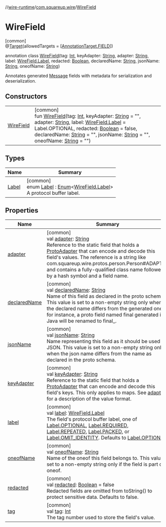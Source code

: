 //[wire-runtime](../../../index.md)/[com.squareup.wire](../index.md)/[WireField](index.md)

# WireField

[common]\
@[Target](https://kotlinlang.org/api/latest/jvm/stdlib/kotlin.annotation/-target/index.html)(allowedTargets = [[AnnotationTarget.FIELD](https://kotlinlang.org/api/latest/jvm/stdlib/kotlin.annotation/-annotation-target/-f-i-e-l-d/index.html)])

annotation class [WireField](index.md)(tag: [Int](https://kotlinlang.org/api/latest/jvm/stdlib/kotlin/-int/index.html), keyAdapter: [String](https://kotlinlang.org/api/latest/jvm/stdlib/kotlin/-string/index.html), adapter: [String](https://kotlinlang.org/api/latest/jvm/stdlib/kotlin/-string/index.html), label: [WireField.Label](-label/index.md), redacted: [Boolean](https://kotlinlang.org/api/latest/jvm/stdlib/kotlin/-boolean/index.html), declaredName: [String](https://kotlinlang.org/api/latest/jvm/stdlib/kotlin/-string/index.html), jsonName: [String](https://kotlinlang.org/api/latest/jvm/stdlib/kotlin/-string/index.html), oneofName: [String](https://kotlinlang.org/api/latest/jvm/stdlib/kotlin/-string/index.html))

Annotates generated [Message](../-message/index.md) fields with metadata for serialization and deserialization.

## Constructors

| | |
|---|---|
| [WireField](-wire-field.md) | [common]<br>fun [WireField](-wire-field.md)(tag: [Int](https://kotlinlang.org/api/latest/jvm/stdlib/kotlin/-int/index.html), keyAdapter: [String](https://kotlinlang.org/api/latest/jvm/stdlib/kotlin/-string/index.html) = "", adapter: [String](https://kotlinlang.org/api/latest/jvm/stdlib/kotlin/-string/index.html), label: [WireField.Label](-label/index.md) = Label.OPTIONAL, redacted: [Boolean](https://kotlinlang.org/api/latest/jvm/stdlib/kotlin/-boolean/index.html) = false, declaredName: [String](https://kotlinlang.org/api/latest/jvm/stdlib/kotlin/-string/index.html) = "", jsonName: [String](https://kotlinlang.org/api/latest/jvm/stdlib/kotlin/-string/index.html) = "", oneofName: [String](https://kotlinlang.org/api/latest/jvm/stdlib/kotlin/-string/index.html) = "") |

## Types

| Name | Summary |
|---|---|
| [Label](-label/index.md) | [common]<br>enum [Label](-label/index.md) : [Enum](https://kotlinlang.org/api/latest/jvm/stdlib/kotlin/-enum/index.html)&lt;[WireField.Label](-label/index.md)&gt; <br>A protocol buffer label. |

## Properties

| Name | Summary |
|---|---|
| [adapter](adapter.md) | [common]<br>val [adapter](adapter.md): [String](https://kotlinlang.org/api/latest/jvm/stdlib/kotlin/-string/index.html)<br>Reference to the static field that holds a [ProtoAdapter](../-proto-adapter/index.md) that can encode and decode this field's values. The reference is a string like com.squareup.wire.protos.person.Person#ADAPTER and contains a fully-qualified class name followed by a hash symbol and a field name. |
| [declaredName](declared-name.md) | [common]<br>val [declaredName](declared-name.md): [String](https://kotlinlang.org/api/latest/jvm/stdlib/kotlin/-string/index.html)<br>Name of this field as declared in the proto schema. This value is set to a non-empty string only when the declared name differs from the generated one; for instance, a proto field named final generated in Java will be renamed to final_. |
| [jsonName](json-name.md) | [common]<br>val [jsonName](json-name.md): [String](https://kotlinlang.org/api/latest/jvm/stdlib/kotlin/-string/index.html)<br>Name representing this field as it should be used in JSON. This value is set to a non-empty string only when the json name differs from the name as declared in the proto schema. |
| [keyAdapter](key-adapter.md) | [common]<br>val [keyAdapter](key-adapter.md): [String](https://kotlinlang.org/api/latest/jvm/stdlib/kotlin/-string/index.html)<br>Reference to the static field that holds a [ProtoAdapter](../-proto-adapter/index.md) that can encode and decode this field's keys. This only applies to maps. See [adapter](adapter.md) for a description of the value format. |
| [label](label.md) | [common]<br>val [label](label.md): [WireField.Label](-label/index.md)<br>The field's protocol buffer label, one of [Label.OPTIONAL](-label/-o-p-t-i-o-n-a-l/index.md), [Label.REQUIRED](-label/-r-e-q-u-i-r-e-d/index.md), [Label.REPEATED](-label/-r-e-p-e-a-t-e-d/index.md), [Label.PACKED](-label/-p-a-c-k-e-d/index.md), or [Label.OMIT_IDENTITY](-label/-o-m-i-t_-i-d-e-n-t-i-t-y/index.md). Defaults to [Label.OPTIONAL](-label/-o-p-t-i-o-n-a-l/index.md). |
| [oneofName](oneof-name.md) | [common]<br>val [oneofName](oneof-name.md): [String](https://kotlinlang.org/api/latest/jvm/stdlib/kotlin/-string/index.html)<br>Name of the oneof this field belongs to. This value is set to a non-empty string only if the field is part of a oneof. |
| [redacted](redacted.md) | [common]<br>val [redacted](redacted.md): [Boolean](https://kotlinlang.org/api/latest/jvm/stdlib/kotlin/-boolean/index.html) = false<br>Redacted fields are omitted from toString() to protect sensitive data. Defaults to false. |
| [tag](tag.md) | [common]<br>val [tag](tag.md): [Int](https://kotlinlang.org/api/latest/jvm/stdlib/kotlin/-int/index.html)<br>The tag number used to store the field's value. |
